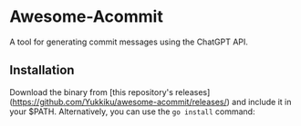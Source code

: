
# Awesome-Acommit

A tool for generating commit messages using the ChatGPT API.

## Installation

Download the binary from [this repository's releases] (https://github.com/Yukkiku/awesome-acommit/releases/) and include it in your $PATH. Alternatively, you can use the `go install` command:

```bash